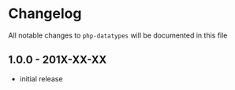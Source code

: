 # Changelog

All notable changes to `php-datatypes` will be documented in this file

## 1.0.0 - 201X-XX-XX

- initial release

